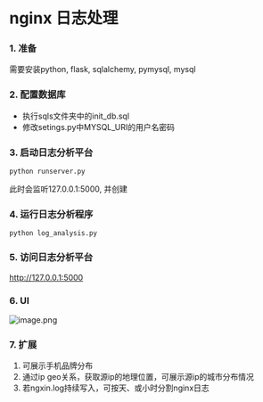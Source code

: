 # nginx 日志处理

### 1. 准备
需要安装python, flask, sqlalchemy, pymysql, mysql

### 2. 配置数据库
* 执行sqls文件夹中的init_db.sql
* 修改setings.py中MYSQL_URI的用户名密码

### 3. 启动日志分析平台
```
python runserver.py
```
此时会监听127.0.0.1:5000, 并创建

### 4. 运行日志分析程序
```
python log_analysis.py
```

### 5. 访问日志分析平台
http://127.0.0.1:5000

### 6. UI
![image.png](https://upload-images.jianshu.io/upload_images/1425939-62418cb40a5e4576.png?imageMogr2/auto-orient/strip%7CimageView2/2/w/1240)


### 7. 扩展
1. 可展示手机品牌分布
2. 通过ip geo关系，获取源ip的地理位置，可展示源ip的城市分布情况
2. 若ngxin.log持续写入，可按天、或小时分割nginx日志